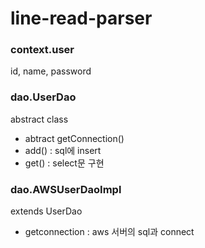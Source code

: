 # line-read-parser

### context.user
id, name, password

### dao.UserDao
abstract class
- abtract getConnection()
- add() : sql에 insert
- get() : select문 구현

### dao.AWSUserDaoImpl
extends UserDao
- getconnection : aws 서버의 sql과 connect
